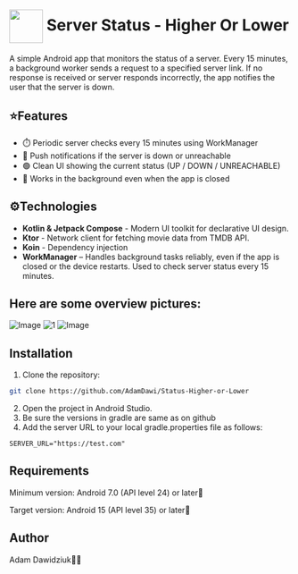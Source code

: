 # <img src="https://github.com/user-attachments/assets/b470d2ae-4dd1-4e4a-9b72-4f362bb2b9e8" width="60" height="60" align="center" /> Server Status - Higher Or Lower
A simple Android app that monitors the status of a server. Every 15 minutes, a background worker sends a request to a specified server link. If no response is received or server responds incorrectly, the app notifies the user that the server is down.

## ⭐️Features
- ⏱️ Periodic server checks every 15 minutes using WorkManager
- 🔔 Push notifications if the server is down or unreachable
- 🟢 Clean UI showing the current status (UP / DOWN / UNREACHABLE)
- 🌙 Works in the background even when the app is closed

## ⚙️Technologies
- **Kotlin & Jetpack Compose** - Modern UI toolkit for declarative UI design.
- **Ktor** - Network client for fetching movie data from TMDB API.
- **Koin** - Dependency injection
- **WorkManager** – Handles background tasks reliably, even if the app is closed or the device restarts. Used to check server status every 15 minutes.

## Here are some overview pictures:
![Image](https://github.com/user-attachments/assets/1fa3f082-28ff-4e2e-aa55-2670edb61fab)
![1](https://github.com/user-attachments/assets/7d17e298-73ab-4321-8b01-0d2c4d874455)
![Image](https://github.com/user-attachments/assets/6ca6d2c3-3e7c-4254-b2cf-3a788a348c90)

## Installation
1. Clone the repository:
```bash
git clone https://github.com/AdamDawi/Status-Higher-or-Lower
```
2. Open the project in Android Studio.
3. Be sure the versions in gradle are same as on github
4. Add the server URL to your local gradle.properties file as follows:
```properties
SERVER_URL="https://test.com"
```

## Requirements
Minimum version: Android 7.0 (API level 24) or later📱

Target version: Android 15 (API level 35) or later📱

## Author

Adam Dawidziuk🧑‍💻
